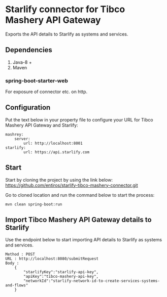 # Starlify connector for Tibco Mashery API Gateway
Exports the API details to Starlify as systems and services.

## Dependencies
   1. Java-8 +
   2. Maven
   
### spring-boot-starter-web
For exposure of connector etc. on http.

## Configuration
Put the text below in your property file to configure your URL for Tibco Mashery API Gateway and Starlify:

```
mashrey:
	server:
		url: http://localhost:8001
starlify:
		url: https://api.starlify.com
```
 
## Start
Start by cloning the project by using the link below:  
https://github.com/entiros/starlify-tibco-mashery-connector.git

Go to cloned location and run the command below to start the process:
```
mvn clean spring-boot:run
```

## Import Tibco Mashery API Gateway details to Starlify
Use the endpoint below to start importing API details to Starlify as systems and services.

```
Method : POST
URL : http://localhost:8080/submitRequest
Body : 
	{
		"starlifyKey":"starlify-api-key",
		"apiKey":"tibco-mashery-api-key",
		"networkId":"starlify-network-id-to-create-services-systems-and-flows"
	}
```
